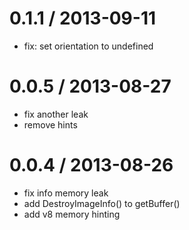 
0.1.1 / 2013-09-11 
==================

 * fix: set orientation to undefined

0.0.5 / 2013-08-27 
==================

 * fix another leak
 * remove hints

0.0.4 / 2013-08-26 
==================

 * fix info memory leak
 * add DestroyImageInfo() to getBuffer()
 * add v8 memory hinting

